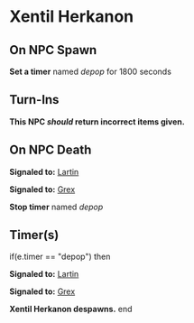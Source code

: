 # Xentil Herkanon


## On NPC Spawn

**Set a timer** named *depop* for 1800 seconds


## Turn-Ins



**This NPC *should* return incorrect items given.**



## On NPC Death

**Signaled to:**  [Lartin](/npc/6186)

**Signaled to:**  [Grex](/npc/6187)

**Stop timer** named *depop*


## Timer(s)

if(e.timer == "depop") then


**Signaled to:**  [Lartin](/npc/6186)


**Signaled to:**  [Grex](/npc/6187)




**Xentil Herkanon despawns.**
end
